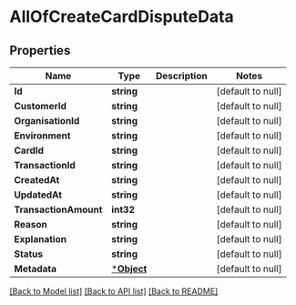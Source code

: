 # AllOfCreateCardDisputeData

## Properties
Name | Type | Description | Notes
------------ | ------------- | ------------- | -------------
**Id** | **string** |  | [default to null]
**CustomerId** | **string** |  | [default to null]
**OrganisationId** | **string** |  | [default to null]
**Environment** | **string** |  | [default to null]
**CardId** | **string** |  | [default to null]
**TransactionId** | **string** |  | [default to null]
**CreatedAt** | **string** |  | [default to null]
**UpdatedAt** | **string** |  | [default to null]
**TransactionAmount** | **int32** |  | [default to null]
**Reason** | **string** |  | [default to null]
**Explanation** | **string** |  | [default to null]
**Status** | **string** |  | [default to null]
**Metadata** | [***Object**](.md) |  | [default to null]

[[Back to Model list]](../README.md#documentation-for-models) [[Back to API list]](../README.md#documentation-for-api-endpoints) [[Back to README]](../README.md)

